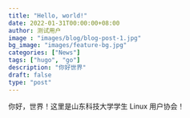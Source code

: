 ```yaml
---
title: "Hello, world!"
date: 2022-01-31T00:00:00+08:00
author: 测试用户
image : "images/blog/blog-post-1.jpg"
bg_image: "images/feature-bg.jpg"
categories: ["News"]
tags: ["hugo", "go"]
description: "你好世界"
draft: false
type: "post"
---
```


你好，世界！这里是山东科技大学学生 Linux 用户协会！
